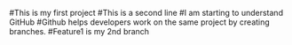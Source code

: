 #This is my first project
#This is a second line
#I am starting to understand GitHub
#Github helps developers work on the same project by creating branches.
#Feature1 is my 2nd branch
